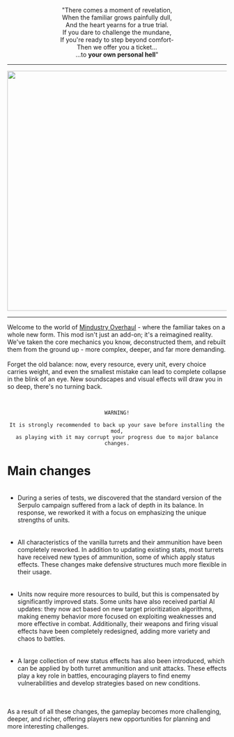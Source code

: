 <p align='center'>"There comes a moment of revelation,
<br>When the familiar grows painfully dull,
<br>And the heart yearns for a true trial.
<br>If you dare to challenge the mundane,
<br>If you're ready to step beyond comfort-
<br>Then we offer you a ticket...    
<br>...to <b>your own personal hell</b>"</p>
<hr>
<div align="center">
<img src="https://github.com/KOCTOLOM/Mindustry-overhaul/raw/main/sprites-override/ui/logo.png" width="550">
</div>
<hr>
<p>Welcome to the world of <ins>Mindustry Overhaul</ins> - where the familiar takes on a whole new form.
This mod isn't just an add-on; it's a reimagined reality. We've taken the core mechanics you know, deconstructed them, and rebuilt them from the ground up - more complex, deeper, and far more demanding.
<br>
<br>Forget the old balance: now, every resource, every unit, every choice carries weight, and even the smallest mistake can lead to complete collapse in the blink of an eye.
New soundscapes and visual effects will draw you in so deep, there's no turning back.</p><br>

<div align="center">

`WARNING!`

`It is strongly recommended to back up your save before installing the mod,`  
`as playing with it may corrupt your progress due to major balance changes.`

</div>
<h1>Main changes</h1>
<ul><br><li>During a series of tests, we discovered that the standard version of the Serpulo campaign suffered from a lack of depth in its balance. In response, we reworked it with a focus on emphasizing the unique strengths of units.</li>
<br>
<br><li>All characteristics of the vanilla turrets and their ammunition have been completely reworked. In addition to updating existing stats, most turrets have received new types of ammunition, some of which apply status effects. These changes make defensive structures much more flexible in their usage.</li>
<br>
<br><li>Units now require more resources to build, but this is compensated by significantly improved stats. Some units have also received partial AI updates: they now act based on new target prioritization algorithms, making enemy behavior more focused on exploiting weaknesses and more effective in combat. Additionally, their weapons and firing visual effects have been completely redesigned, adding more variety and chaos to battles.</li>
<br>
<br><li>A large collection of new status effects has also been introduced, which can be applied by both turret ammunition and unit attacks. These effects play a key role in battles, encouraging players to find enemy vulnerabilities and develop strategies based on new conditions.</li></ul>
<br>
<br>As a result of all these changes, the gameplay becomes more challenging, deeper, and richer, offering players new opportunities for planning and more interesting challenges.
